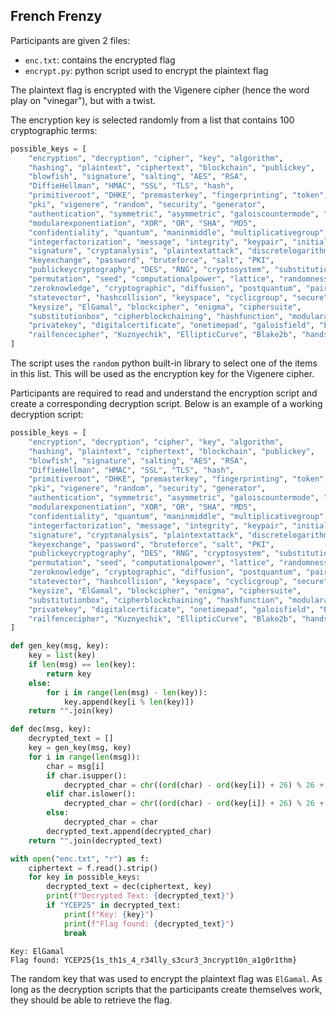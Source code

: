 ## French Frenzy

Participants are given 2 files:
- `enc.txt`: contains the encrypted flag
- `encrypt.py`: python script used to encrypt the plaintext flag

The plaintext flag is encrypted with the Vigenere cipher (hence the word play on "vinegar"), but with a twist. 

The encryption key is selected randomly from a list that contains 100 cryptographic terms:
```python
possible_keys = [
    "encryption", "decryption", "cipher", "key", "algorithm", 
    "hashing", "plaintext", "ciphertext", "blockchain", "publickey", 
    "blowfish", "signature", "salting", "AES", "RSA", 
    "DiffieHellman", "HMAC", "SSL", "TLS", "hash", 
    "primitiveroot", "DHKE", "premasterkey", "fingerprinting", "token", 
    "pki", "vigenere", "random", "security", "generator", 
    "authentication", "symmetric", "asymmetric", "galoiscountermode", "salt", 
    "modularexponentiation", "XOR", "OR", "SHA", "MD5", 
    "confidentiality", "quantum", "maninmiddle", "multiplicativegroup", "protocol", 
    "integerfactorization", "message", "integrity", "keypair", "initializationvector", 
    "signature", "cryptanalysis", "plaintextattack", "discretelogarithm", "fuzzing", 
    "keyexchange", "password", "bruteforce", "salt", "PKI", 
    "publickeycryptography", "DES", "RNG", "cryptosystem", "substitution", 
    "permutation", "seed", "computationalpower", "lattice", "randomness", 
    "zeroknowledge", "cryptographic", "diffusion", "postquantum", "pairing", 
    "statevector", "hashcollision", "keyspace", "cyclicgroup", "secure", 
    "keysize", "ElGamal", "blockcipher", "enigma", "ciphersuite", 
    "substitutionbox", "cipherblockchaining", "hashfunction", "modulararithmetic", "quantumresistant", 
    "privatekey", "digitalcertificate", "onetimepad", "galoisfield", "ECC", 
    "railfencecipher", "Kuznyechik", "EllipticCurve", "Blake2b", "handshake"
]
```

The script uses the `random` python built-in library to select one of the items in this list. This will be used as the encryption key for the Vigenere cipher.

Participants are required to read and understand the encryption script and create a corresponding decryption script. Below is an example of a working decryption script:

```python
possible_keys = [
    "encryption", "decryption", "cipher", "key", "algorithm", 
    "hashing", "plaintext", "ciphertext", "blockchain", "publickey", 
    "blowfish", "signature", "salting", "AES", "RSA", 
    "DiffieHellman", "HMAC", "SSL", "TLS", "hash", 
    "primitiveroot", "DHKE", "premasterkey", "fingerprinting", "token", 
    "pki", "vigenere", "random", "security", "generator", 
    "authentication", "symmetric", "asymmetric", "galoiscountermode", "salt", 
    "modularexponentiation", "XOR", "OR", "SHA", "MD5", 
    "confidentiality", "quantum", "maninmiddle", "multiplicativegroup", "protocol", 
    "integerfactorization", "message", "integrity", "keypair", "initializationvector", 
    "signature", "cryptanalysis", "plaintextattack", "discretelogarithm", "fuzzing", 
    "keyexchange", "password", "bruteforce", "salt", "PKI", 
    "publickeycryptography", "DES", "RNG", "cryptosystem", "substitution", 
    "permutation", "seed", "computationalpower", "lattice", "randomness", 
    "zeroknowledge", "cryptographic", "diffusion", "postquantum", "pairing", 
    "statevector", "hashcollision", "keyspace", "cyclicgroup", "secure", 
    "keysize", "ElGamal", "blockcipher", "enigma", "ciphersuite", 
    "substitutionbox", "cipherblockchaining", "hashfunction", "modulararithmetic", "quantumresistant", 
    "privatekey", "digitalcertificate", "onetimepad", "galoisfield", "ECC", 
    "railfencecipher", "Kuznyechik", "EllipticCurve", "Blake2b", "handshake"
]

def gen_key(msg, key):
    key = list(key)
    if len(msg) == len(key):
        return key
    else:
        for i in range(len(msg) - len(key)):
            key.append(key[i % len(key)])
    return "".join(key)

def dec(msg, key):
    decrypted_text = []
    key = gen_key(msg, key)
    for i in range(len(msg)):
        char = msg[i]
        if char.isupper():
            decrypted_char = chr((ord(char) - ord(key[i]) + 26) % 26 + ord('A'))
        elif char.islower():
            decrypted_char = chr((ord(char) - ord(key[i]) + 26) % 26 + ord('a'))
        else:
            decrypted_char = char
        decrypted_text.append(decrypted_char)
    return "".join(decrypted_text)

with open("enc.txt", "r") as f:
    ciphertext = f.read().strip()
    for key in possible_keys:
        decrypted_text = dec(ciphertext, key)
        print(f"Decrypted Text: {decrypted_text}")
        if "YCEP25" in decrypted_text:
            print(f"Key: {key}")
            print(f"Flag found: {decrypted_text}")
            break
```

```
Key: ElGamal
Flag found: YCEP25{1s_th1s_4_r34lly_s3cur3_3ncrypt10n_a1g0r1thm}
```

The random key that was used to encrypt the plaintext flag was `ElGamal`. As long as the decryption scripts that the participants create themselves work, they should be able to retrieve the flag.